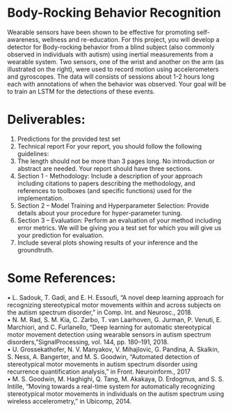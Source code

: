 # Body-Rocking Behavior Recognition

Wearable sensors have been shown to be effective for promoting self-awareness, wellness and re-education. 
For this project, you will develop a detector for Body-rocking behavior from a blind subject (also commonly observed in individuals with autism) using inertial measurements from a wearable system. 
Two sensors, one of the wrist and another on the arm (as illustrated on the right), were used to record motion using accelerometers and gyroscopes. 
The data will consists of sessions about 1-2 hours long each with annotations of when the behavior was observed. 
Your goal will be to train an LSTM for the detections of these events.

# Deliverables:

1. Predictions for the provided test set
2. Technical report
For your report, you should follow the following guidelines:
1. The length should not be more than 3 pages long. No introduction or abstract are needed. Your report should have three sections.
2. Section 1 - Methodology: Include a description of your approach including citations to papers describing the methodology, and references to toolboxes (and specific functions) used for the implementation.
3. Section 2 – Model Training and Hyperparameter Selection: Provide details about your procedure for hyper-parameter tuning.
4. Section 3 – Evaluation: Perform an evaluation of your method including error metrics. We will be giving you a test set for which you will give us your prediction for evaluation.
5. Include several plots showing results of your inference and the groundtruth.
 
# Some References:
• L. Sadouk, T. Gadi, and E. H. Essoufi, “A novel deep learning approach for recognizing stereotypical motor movements within and across subjects on the autism spectrum disorder,” in Comp. Int. and Neurosc., 2018. </br>
• N. M. Rad, S. M. Kia, C. Zarbo, T. van Laarhoven, G. Jurman, P. Venuti, E. Marchiori, and C. Furlanello, “Deep learning for automatic stereotypical motor movement detection using wearable sensors in autism spectrum disorders,”SignalProcessing, vol. 144, pp. 180–191, 2018. </br>
• U. Grossekathofer, N. V. Manyakov, V. Mihajlovic, G. Pandina, A. Skalkin, S. Ness, A. Bangerter, and M. S. Goodwin, “Automated detection of stereotypical motor movements in autism spectrum disorder using recurrence quantification analysis,” in Front. Neuroinform., 2017 </br>
• M. S. Goodwin, M. Haghighi, Q. Tang, M. Akakaya, D. Erdogmus, and S. S. Intille, “Moving towards a real-time system for automatically recognizing stereotypical motor movements in individuals on the autism spectrum using wireless accelerometry,” in Ubicomp, 2014.
